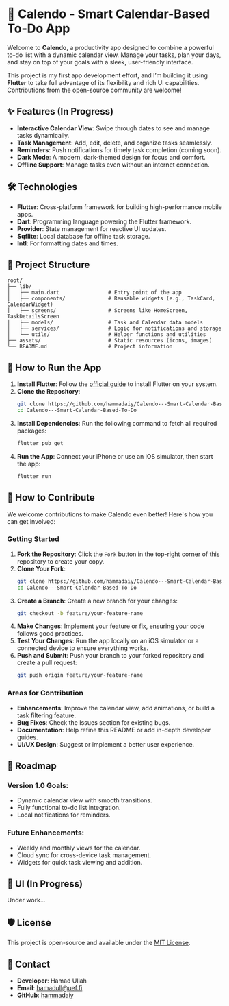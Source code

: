 # 📅 Calendo - Smart Calendar-Based To-Do App

Welcome to **Calendo**, a productivity app designed to combine a powerful to-do list with a dynamic calendar view. Manage your tasks, plan your days, and stay on top of your goals with a sleek, user-friendly interface.

This project is my first app development effort, and I’m building it using **Flutter** to take full advantage of its flexibility and rich UI capabilities. Contributions from the open-source community are welcome!

## ✨ Features (In Progress)
- **Interactive Calendar View**: Swipe through dates to see and manage tasks dynamically.
- **Task Management**: Add, edit, delete, and organize tasks seamlessly.
- **Reminders**: Push notifications for timely task completion (coming soon).
- **Dark Mode**: A modern, dark-themed design for focus and comfort.
- **Offline Support**: Manage tasks even without an internet connection.

## 🛠️ Technologies
- **Flutter**: Cross-platform framework for building high-performance mobile apps.
- **Dart**: Programming language powering the Flutter framework.
- **Provider**: State management for reactive UI updates.
- **Sqflite**: Local database for offline task storage.
- **Intl**: For formatting dates and times.

## 📂 Project Structure
```
root/
├── lib/
│   ├── main.dart                # Entry point of the app
│   ├── components/              # Reusable widgets (e.g., TaskCard, CalendarWidget)
│   ├── screens/                 # Screens like HomeScreen, TaskDetailsScreen
│   ├── models/                  # Task and Calendar data models
│   ├── services/                # Logic for notifications and storage
│   └── utils/                   # Helper functions and utilities
├── assets/                      # Static resources (icons, images)
└── README.md                    # Project information
```

## 🚀 How to Run the App
1. **Install Flutter**:
    Follow the [official guide](https://docs.flutter.dev/get-started/install) to install Flutter on your system.
2. **Clone the Repository**:
    ```bash
    git clone https://github.com/hammadaiy/Calendo---Smart-Calendar-Based-To-Do.git
    cd Calendo---Smart-Calendar-Based-To-Do
    ```
3. **Install Dependencies**:
    Run the following command to fetch all required packages:
    ```bash
    flutter pub get
    ```
4. **Run the App**:
    Connect your iPhone or use an iOS simulator, then start the app:
    ```bash
    flutter run
    ```

## 🤝 How to Contribute
We welcome contributions to make Calendo even better! Here's how you can get involved:

### Getting Started
1. **Fork the Repository**: Click the `Fork` button in the top-right corner of this repository to create your copy.
2. **Clone Your Fork**:
    ```bash
    git clone https://github.com/hammadaiy/Calendo---Smart-Calendar-Based-To-Do.git
    cd Calendo---Smart-Calendar-Based-To-Do
    ```
3. **Create a Branch**: Create a new branch for your changes:
    ```bash
    git checkout -b feature/your-feature-name
    ```
4. **Make Changes**: Implement your feature or fix, ensuring your code follows good practices.
5. **Test Your Changes**: Run the app locally on an iOS simulator or a connected device to ensure everything works.
6. **Push and Submit**: Push your branch to your forked repository and create a pull request:
    ```bash
    git push origin feature/your-feature-name
    ```

### Areas for Contribution
- **Enhancements**: Improve the calendar view, add animations, or build a task filtering feature.
- **Bug Fixes**: Check the Issues section for existing bugs.
- **Documentation**: Help refine this README or add in-depth developer guides.
- **UI/UX Design**: Suggest or implement a better user experience.

## 🌟 Roadmap
### Version 1.0 Goals:
- Dynamic calendar view with smooth transitions.
- Fully functional to-do list integration.
- Local notifications for reminders.

### Future Enhancements:
- Weekly and monthly views for the calendar.
- Cloud sync for cross-device task management.
- Widgets for quick task viewing and addition.

## 🎨 UI (In Progress)
Under work...

## 🛡️ License
This project is open-source and available under the [MIT License](LICENSE).

## 📧 Contact
- **Developer**: Hamad Ullah
- **Email**: [hamadull@uef.fi](mailto:hamadull@uef.fi)
- **GitHub**: [hammadaiy](https://github.com/hammadaiy)
